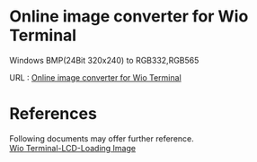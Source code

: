 # Online image converter for Wio Terminal

Windows BMP(24Bit 320x240) to RGB332,RGB565  

URL : [Online image converter for Wio Terminal](http://www.nada.co.jp/tool/image_converter_wio_terminal/)  

# References  
Following documents may offer further reference.  
[Wio Terminal-LCD-Loading Image](https://wiki.seeedstudio.com/Wio-Terminal-LCD-Loading-Image/)  
